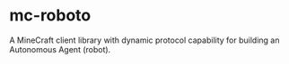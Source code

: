 # mc-roboto
A MineCraft client library with dynamic protocol capability for building an Autonomous Agent (robot).
